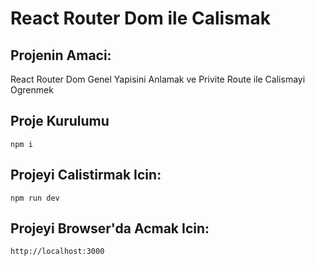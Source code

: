 # React Router Dom ile Calismak

## Projenin Amaci:
React Router Dom Genel Yapisini Anlamak ve Privite Route ile Calismayi Ogrenmek

## Proje Kurulumu
```
npm i
```

## Projeyi Calistirmak Icin:
```
npm run dev
```

## Projeyi Browser'da Acmak Icin:
```
http://localhost:3000
```